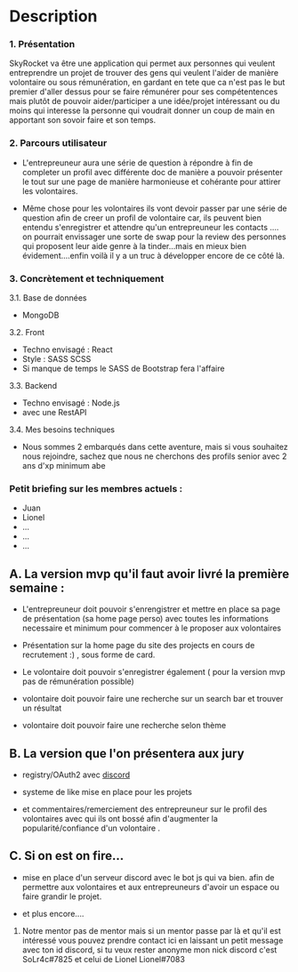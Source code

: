# Description
### 1. Présentation
SkyRocket va être une application qui permet aux personnes qui veulent entreprendre un projet de trouver des gens qui veulent l'aider de manière volontaire ou sous rémunération, en gardant en tete que ca n'est pas le but premier d'aller dessus pour se faire rémunérer pour ses compétentences mais plutôt de pouvoir aider/participer a une idée/projet intéressant ou du moins qui interesse la personne qui voudrait donner un coup de main en apportant son sovoir faire et son temps.

### 2. Parcours utilisateur
- L'entrepreuneur aura une série de question à répondre à fin de completer un profil avec différente doc de manière a pouvoir présenter le tout sur une page de manière harmonieuse et cohérante pour attirer les volontaires.

- Même chose pour les volontaires ils vont devoir passer par une série de question afin de creer un profil de volontaire car, ils peuvent bien entendu s'enregistrer et attendre qu'un entrepreuneur les contacts .... on pourrait envissager une sorte de swap pour la review des personnes qui proposent leur aide genre à la tinder...mais en mieux bien évidement....enfin voilà il y a un truc à développer encore de ce côté là.


### 3. Concrètement et techniquement

3.1. Base de données
- MongoDB

3.2. Front
- Techno envisagé : React
- Style : SASS SCSS
- Si manque de temps le SASS de Bootstrap fera l'affaire 

3.3. Backend
- Techno envisagé : Node.js
- avec une RestAPI

3.4. Mes besoins techniques
- Nous sommes 2 embarqués dans cette aventure, mais si vous souhaitez nous rejoindre, sachez que nous ne cherchons des profils senior avec 2 ans d'xp minimum abe

### Petit briefing sur les membres actuels :
- Juan
- Lionel
- ...
- ...
- ...
## A. La version mvp qu'il faut avoir livré la première semaine :

- L'entrepreuneur doit pouvoir s'enrengistrer et mettre en place sa page de présentation (sa home page perso) avec toutes les informations necessaire et minimum pour commencer à le proposer aux volontaires

- Présentation sur la home page du site des projects en cours de recrutement :) , sous forme de card.

- Le volontaire doit pouvoir s'enregistrer également ( pour la version mvp pas de rémunération possible)
- volontaire doit pouvoir faire une recherche sur un search bar et trouver un résultat
- volontaire doit pouvoir faire une recherche selon thème 
 
## B. La version que l'on présentera aux jury

- registry/OAuth2 avec [discord](https://discordjs.guide/oauth2/#setting-up-a-basic-web-server)

- systeme de like mise en place pour les projets
  
- et commentaires/remerciement des entrepreuneur sur le profil des volontaires avec qui ils ont bossé afin d'augmenter la popularité/confiance d'un volontaire .

## C. Si on est on fire...

- mise en place d'un serveur discord avec le bot js qui va bien. afin de  permettre aux volontaires et aux entrepreuneurs d'avoir un espace ou faire grandir le projet. 
  
- et plus encore....

1. Notre mentor
pas de mentor mais si un mentor passe par là et qu'il est intéressé vous pouvez prendre contact ici en laissant un petit message avec ton id discord, si tu veux rester anonyme mon nick discord c'est SoLr4c#7825 et celui de Lionel Lionel#7083
